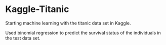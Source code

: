 # Kaggle-Titanic
Starting machine learning with the titanic data set in Kaggle.

Used binomial regression to predict the survival status of the individuals in the test data set.
